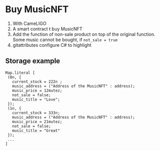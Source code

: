 # Buy MusicNFT
1. With CameLIGO
2. A smart contract t buy MusicNFT
3. Add the function of non-sale product on top of the original function. Some music cannot be bought, if `not_sale = true`
4. gitattributes configure C# to highlight

## Storage example

    Map.literal [ 
     (0n, { 
       current_stock = 222n ; 
       music_address = ("Address of the MusicNFT" : address); 
       music_price = 12mutez;
       not_sale = false;
       music_title = "Love";
     }); 
     (1n, { 
       current_stock = 333n; 
       music_address = ("Address of the MusicNFT" : address); 
       music_price = 21mutez;
       not_sale = false;
       music_title = "Great"
     });
     ...
    ]
